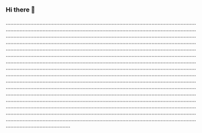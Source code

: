 ### Hi there 👋

..........................................................................................................................................................................................................................................................................................................................................................................................................................................................................................................................................................................................................................................................................................................................................................................................................................................................................................................................................................................................................................................................................................................................................................................................................................................................................................................................................................................................................................................................................................................................................................................................................................................................................................................................................................................................................................................................................................................................................................................................................................................................................................................